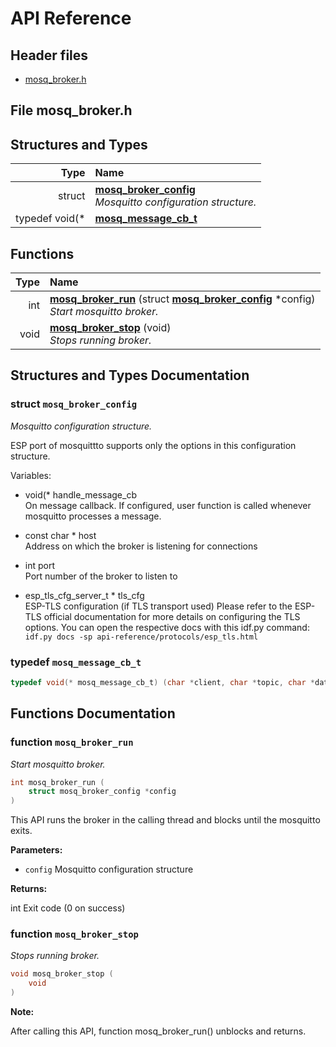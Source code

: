 # API Reference

## Header files

- [mosq_broker.h](#file-mosq_brokerh)

## File mosq_broker.h





## Structures and Types

| Type | Name |
| ---: | :--- |
| struct | [**mosq\_broker\_config**](#struct-mosq_broker_config) <br>_Mosquitto configuration structure._ |
| typedef void(\* | [**mosq\_message\_cb\_t**](#typedef-mosq_message_cb_t)  <br> |

## Functions

| Type | Name |
| ---: | :--- |
|  int | [**mosq\_broker\_run**](#function-mosq_broker_run) (struct [**mosq\_broker\_config**](#struct-mosq_broker_config) \*config) <br>_Start mosquitto broker._ |
|  void | [**mosq\_broker\_stop**](#function-mosq_broker_stop) (void) <br>_Stops running broker._ |


## Structures and Types Documentation

### struct `mosq_broker_config`

_Mosquitto configuration structure._

ESP port of mosquittto supports only the options in this configuration structure.

Variables:

-  void(\* handle_message_cb  <br>On message callback. If configured, user function is called whenever mosquitto processes a message.

-  const char \* host  <br>Address on which the broker is listening for connections

-  int port  <br>Port number of the broker to listen to

-  esp\_tls\_cfg\_server\_t \* tls_cfg  <br>ESP-TLS configuration (if TLS transport used) Please refer to the ESP-TLS official documentation for more details on configuring the TLS options. You can open the respective docs with this idf.py command: `idf.py docs -sp api-reference/protocols/esp_tls.html`

### typedef `mosq_message_cb_t`

```c
typedef void(* mosq_message_cb_t) (char *client, char *topic, char *data, int len, int qos, int retain);
```


## Functions Documentation

### function `mosq_broker_run`

_Start mosquitto broker._
```c
int mosq_broker_run (
    struct mosq_broker_config *config
)
```


This API runs the broker in the calling thread and blocks until the mosquitto exits.



**Parameters:**


* `config` Mosquitto configuration structure


**Returns:**

int Exit code (0 on success)
### function `mosq_broker_stop`

_Stops running broker._
```c
void mosq_broker_stop (
    void
)
```


**Note:**

After calling this API, function mosq\_broker\_run() unblocks and returns.
